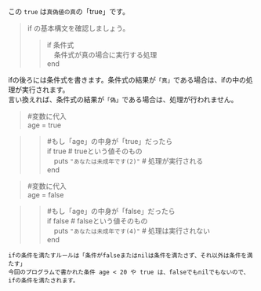 この ```true``` は```真偽値の真```の「true」です。  
  
> if の基本構文を確認しましょう。   
>> if 条件式  
　条件式が真の場合に実行する処理  
end  

ifの後ろには条件式を書きます。条件式の結果が```「真」```である場合は、ifの中の処理が実行されます。  
言い換えれば、条件式の結果が```「偽」```である場合は、処理が行われません。  

> #変数に代入  
age = true 
  
>> #もし「age」の中身が「true」だったら  
if true # trueという値そのもの  
　puts ```"あなたは未成年です(2)"``` # 処理が実行される  
end  
  
> #変数に代入  
age = false  
  
>> #もし「age」の中身が「false」だったら  
if false # falseという値そのもの  
　puts ```"あなたは未成年です(4)"``` # 処理は実行されない  
end 
  
```ifの条件を満たすルールは「条件がfalseまたはnilは条件を満たさず、それ以外は条件を満たす」```   
```今回のプログラムで書かれた条件 age < 20 や true は、falseでもnilでもないので、ifの条件を満たされます。```  

　　
